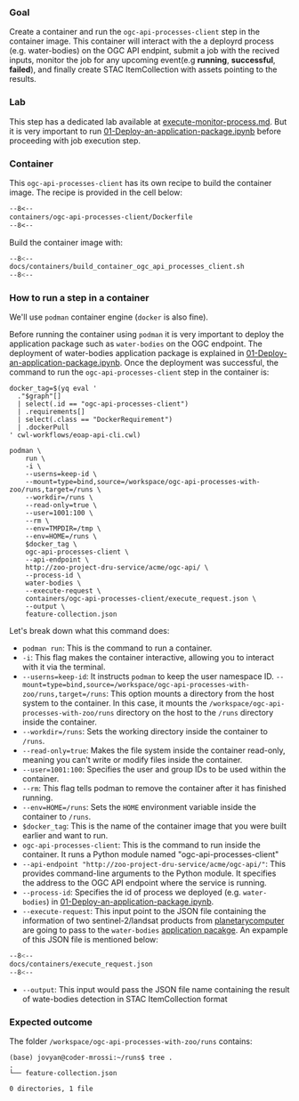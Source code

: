 ### Goal 

Create a container and run the `ogc-api-processes-client` step in the container image. This container will interact with the a deployrd process (e.g. water-bodies) on the OGC API endpint, submit a job with the recived inputs, monitor the job for any upcoming event(e.g **running**, **successful**, **failed**), and finally create STAC ItemCollection with assets pointing to the results. 

### Lab

This step has a dedicated lab available at [execute-monitor-process.md](../execute-monitor-process.md). But it is very important to run [01-Deploy-an-application-package.ipynb](../deploy-application.md) before proceeding with job execution step.

### Container

This `ogc-api-processes-client` has its own recipe to build the container image. The recipe is provided in the cell below:

```dockerfile linenums="1" title="ogc-api-processes-client/Dockerfile"
--8<--
containers/ogc-api-processes-client/Dockerfile
--8<--
```
 
Build the container image with:

```bash linenums="1" title="terminal"
--8<--
docs/containers/build_container_ogc_api_processes_client.sh
--8<--
```

### How to run a step in a container

We'll use `podman` container engine (`docker` is also fine).

Before running the container using `podman` it is very important to deploy the application package such as `water-bodies` on the OGC endpoint. The deployment of water-bodies application package is explained in [01-Deploy-an-application-package.ipynb](../deploy-application.md). Once the deployment was successful, the command to run the `ogc-api-processes-client` step in the container is:

```
docker_tag=$(yq eval '
  ."$graph"[]
  | select(.id == "ogc-api-processes-client")
  | .requirements[]
  | select(.class == "DockerRequirement")
  | .dockerPull
' cwl-workflows/eoap-api-cli.cwl)

podman \
    run \
    -i \
    --userns=keep-id \
    --mount=type=bind,source=/workspace/ogc-api-processes-with-zoo/runs,target=/runs \
    --workdir=/runs \
    --read-only=true \
    --user=1001:100 \
    --rm \
    --env=TMPDIR=/tmp \
    --env=HOME=/runs \
    $docker_tag \
    ogc-api-processes-client \
    --api-endpoint \
    http://zoo-project-dru-service/acme/ogc-api/ \
    --process-id \
    water-bodies \
    --execute-request \
    containers/ogc-api-processes-client/execute_request.json \
    --output \
    feature-collection.json
```

Let's break down what this command does:

* `podman run`: This is the command to run a container.
* `-i`: This flag makes the container interactive, allowing you to interact with it via the terminal.
* `--userns=keep-id`: It instructs `podman` to keep the user namespace ID.
`--mount=type=bind,source=/workspace/ogc-api-processes-with-zoo/runs,target=/runs`: This option mounts a directory from the host system to the container. In this case, it mounts the `/workspace/ogc-api-processes-with-zoo/runs` directory on the host to the `/runs` directory inside the container.
* `--workdir=/runs`: Sets the working directory inside the container to `/runs`.
* `--read-only=true`: Makes the file system inside the container read-only, meaning you can't write or modify files inside the container.
* `--user=1001:100`: Specifies the user and group IDs to be used within the container.
* `--rm`: This flag tells podman to remove the container after it has finished running.
* `--env=HOME=/runs`: Sets the `HOME` environment variable inside the container to `/runs`.
* `$docker_tag`: This is the name of the container image that you were built earlier and want to run.
* `ogc-api-processes-client`: This is the command to run inside the container. It runs a Python module named "ogc-api-processes-client"
* `--api-endpoint "http://zoo-project-dru-service/acme/ogc-api/"`: This provides command-line arguments to the Python module. It specifies the address to the OGC API endpoint where the service is running.
* `--process-id`: Specifies the id of process we deployed (e.g. `water-bodies`) in [01-Deploy-an-application-package.ipynb](../deploy-application.md).
* `--execute-request`: This input point to the JSON file containing the information of two sentinel-2/landsat products from [planetarycomputer](https://planetarycomputer.microsoft.com/api/stac/v1/collections) are going to pass to the `water-bodies` [application pacakge](https://github.com/eoap/mastering-app-package/releases/download/1.1.1/app-water-bodies-cloud-native.1.1.1.cwl). An expample of this JSON file is mentioned below:

```bash linenums="1" title="execute_request.json"
--8<--
docs/containers/execute_request.json
--8<--
```


* `--output`: This input would pass the JSON file name containing the result of wate-bodies detection in STAC ItemCollection format


### Expected outcome

The folder `/workspace/ogc-api-processes-with-zoo/runs` contains: 

```
(base) jovyan@coder-mrossi:~/runs$ tree .
.
└── feature-collection.json

0 directories, 1 file
``` 
